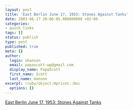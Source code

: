 ```yaml
---
layout: post
title: 'East Berlin June 17, 1953: Stones Against Tanks'
date: 2003-06-17 20:06:05.000000000 +02:00
categories:
- quick links
tags: []
status: publish
type: post
published: true
meta: {}
author:
  login: shanson
  email: papascott-wp@gmail.com
  display_name: PapaScott
  first_name: Scott
  last_name: Hanson
excerpt: !ruby/object:Hpricot::Doc
  options: {}
---
```

<p><a title="50 deaths, hundreds of injuries and thousands of arrests and prison sentences" href="http://www.dw-world.de/english/0,3367,1432_A_894998_1_A,00.html">East Berlin June 17, 1953: Stones Against Tanks</a></p>
